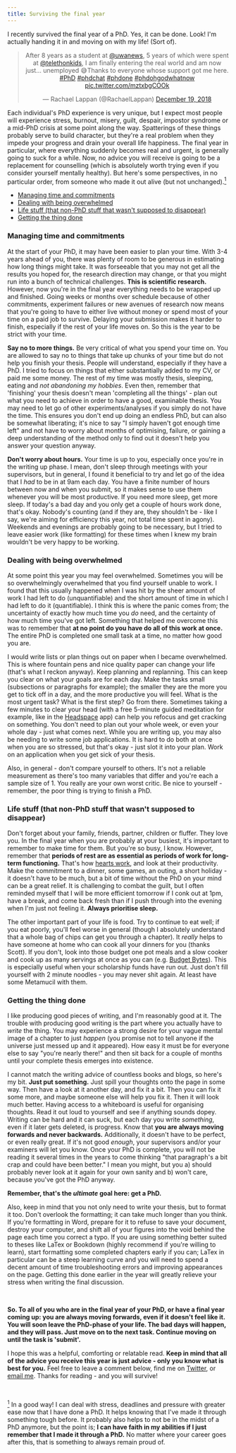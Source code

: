 ```yaml
---
title: Surviving the final year
---
```


I recently survived the final year of a PhD. Yes, it can be done. Look! I'm actually handing it in and moving on with my life! (Sort of).

<center>
<blockquote class="twitter-tweet" data-lang="en"><p lang="en" dir="ltr">After 8 years as a student at <a href="https://twitter.com/uwanews?ref_src=twsrc%5Etfw">@uwanews</a>, 5 years of which were spent at <a href="https://twitter.com/telethonkids?ref_src=twsrc%5Etfw">@telethonkids</a>, I am finally entering the real world and am now just... unemployed 😅Thanks to everyone whose support got me here. <a href="https://twitter.com/hashtag/PhD?src=hash&amp;ref_src=twsrc%5Etfw">#PhD</a> <a href="https://twitter.com/hashtag/phdchat?src=hash&amp;ref_src=twsrc%5Etfw">#phdchat</a> <a href="https://twitter.com/hashtag/phdone?src=hash&amp;ref_src=twsrc%5Etfw">#phdone</a> <a href="https://twitter.com/hashtag/phdohgodwhatnow?src=hash&amp;ref_src=twsrc%5Etfw">#phdohgodwhatnow</a> <a href="https://t.co/mztxbgCOOk">pic.twitter.com/mztxbgCOOk</a></p>&mdash; Rachael Lappan (@RachaelLappan) <a href="https://twitter.com/RachaelLappan/status/1075254268469248001?ref_src=twsrc%5Etfw">December 19, 2018</a></blockquote>
<script async src="https://platform.twitter.com/widgets.js" charset="utf-8"></script>
</center>

Each individual's PhD experience is very unique, but I expect most people will experience stress, burnout, misery, guilt, despair, impostor syndrome or a mid-PhD crisis at some point along the way. Spatterings of these things probably serve to build character, but they're a real problem when they impede your progress and drain your overall life happiness. The final year in particular, where everything suddenly becomes real and urgent, is generally going to suck for a while. Now, no advice you will receive is going to be a replacement for counselling (which is absolutely worth trying even if you consider yourself mentally healthy). But here's some perspectives, in no particular order, from someone who made it out alive (but not unchanged).<a href="#note1" id="note1ref"><sup>1</sup></a>

* [Managing time and commitments](#time)
* [Dealing with being overwhelmed](#overwhelm)
* [Life stuff (that non-PhD stuff that wasn't supposed to disappear)](#life)
* [Getting the thing done](#getdone)

### Managing time and commitments<a name="time"></a>

At the start of your PhD, it may have been easier to plan your time. With 3-4 years ahead of you, there was plenty of room to be generous in estimating how long things might take. It was forseeable that you may not get all the results you hoped for, the research direction may change, or that you might run into a bunch of technical challenges. **This is scientific research.** However, now you're in the final year everything needs to be wrapped up and finished. Going weeks or months over schedule because of other commitments, experiment failures or new avenues of research now means that you're going to have to either live without money or spend most of your time on a paid job to survive. Delaying your submission makes it harder to finish, especially if the rest of your life moves on. So this is the year to be strict with your time.

**Say no to more things.** Be very critical of what you spend your time on. You are allowed to say no to things that take up chunks of your time but do not help you finish your thesis. People will understand, especially if they have a PhD. I tried to focus on things that either substantially added to my CV, or paid me some money. The rest of my time was mostly thesis, sleeping, eating and *not abandoning my hobbies*. Even then, remember that 'finishing' your thesis doesn't mean 'completing all the things' - plan out what you need to achieve in order to have a good, examinable thesis. You may need to let go of other experiments/analyses if you simply do not have the time. This ensures you don't end up doing an endless PhD, but can also be somewhat liberating; it's nice to say "I simply haven't got enough time left" and not have to worry about months of optimising, failure, or gaining a deep understanding of the method only to find out it doesn't help you answer your question anyway.

**Don't worry about hours.** Your time is up to you, especially once you're in the writing up phase. I mean, don't sleep through meetings with your supervisors, but in general, I found it beneficial to try and let go of the idea that I *had* to be in at 9am each day. You have a finite number of hours between now and when you submit, so it makes sense to use them whenever you will be most productive. If you need more sleep, get more sleep. If today's a bad day and you only get a couple of hours work done, that's okay. Nobody's counting (and if they are, they shouldn't be - like I say, we're aiming for efficiency this year, not total time spent in agony). Weekends and evenings are probably going to be necessary, but I tried to leave easier work (like formatting) for these times when I knew my brain wouldn't be very happy to be working.

### Dealing with being overwhelmed<a name="overwhelm"></a>

At some point this year you may feel overwhelmed. Sometimes you will be so overwhelmingly overwhelmed that you find yourself unable to work. I found that this usually happened when I was hit by the sheer amount of work I had left to do (unquantifiable) and the short amount of time in which I had left to do it (quantifiable). I think this is where the panic comes from; the uncertainty of exactly how much time you *do* need, and the certainty of how much time you've got left. Something that helped me overcome this was to remember that **at no point do you have do all of this work at once.** The entire PhD is completed one small task at a time, no matter how good you are.

I would write lists or plan things out on paper when I became overwhelmed. This is where fountain pens and nice quality paper can change your life (that's what I reckon anyway). Keep planning and replanning. This can keep you clear on what your goals are for each day. Make the tasks small (subsections or paragraphs for example); the smaller they are the more you get to tick off in a day, and the more productive you will feel. What is the most urgent task? What is the first step? Go from there. Sometimes taking a few minutes to clear your head (with a free 5-minute guided meditation for example, like in the [Headspace](https://www.headspace.com/) app) can help you refocus and get cracking on something. You don't need to plan out your whole week, or even your whole day - just what comes next. While you are writing up, you may also be needing to write some job applications. It is hard to do both at once when you are so stressed, but that's okay - just slot it into your plan. Work on an application when you get sick of your thesis.

Also, in general - don't compare yourself to others. It's not a reliable measurement as there's too many variables that differ and you're each a sample size of 1. You really are your own worst critic. Be nice to yourself - remember, the poor thing is trying to finish a PhD.

### Life stuff (that non-PhD stuff that wasn't supposed to disappear)<a name="life"></a>

Don't forget about your family, friends, partner, children or fluffer. They love you. In the final year when you are probably at your busiest, it's important to remember to make time for them. But you're so busy, I know. However, remember that **periods of rest are as essential as periods of work for long-term functioning.** That's how [hearts work](https://en.wikipedia.org/wiki/Diastole), and look at their productivity. Make the commitment to a dinner, some games, an outing, a short holiday - it doesn't have to be much, but a bit of time without the PhD on your mind can be a great relief. It is challenging to combat the guilt, but I often reminded myself that I will be more efficient tomorrow if I conk out at 1pm, have a break, and come back fresh than if I push through into the evening when I'm just not feeling it. **Always prioritise sleep.**

The other important part of your life is food. Try to continue to eat well; if you eat poorly, you'll feel worse in general (though I absolutely understand that a whole bag of chips can get you through a chapter). It *really* helps to have someone at home who can cook all your dinners for you (thanks Scott). If you don't, look into those budget one pot meals and a slow cooker and cook up as many servings at once as you can (e.g. [Budget Bytes](https://www.budgetbytes.com/)). This is especially useful when your scholarship funds have run out. Just don't fill yourself with 2 minute noodles - you may never shit again. At least have some Metamucil with them.

### Getting the thing done<a name="getdone"></a>

I like producing good pieces of writing, and I'm reasonably good at it. The trouble with producing good writing is the part where you actually have to *write* the thing. You may experience a strong desire for your vague mental image of a chapter to just *happen* (you promise not to tell anyone if the universe just messed up and it appeared). How easy it must be for everyone else to say "you're nearly there!" and then sit back for a couple of months until your complete thesis emerges into existence. 

I cannot match the writing advice of countless books and blogs, so here's my bit. **Just put something.** Just spill your thoughts onto the page in some way. Then have a look at it another day, and fix it a bit. Then you can fix it some more, and maybe someone else will help you fix it. Then it will look much better. Having access to a whiteboard is useful for organising thoughts. Read it out loud to yourself and see if anything sounds dopey. Writing can be hard and it can suck, but each day you write *something*, even if it later gets deleted, is progress. Know that **you are always moving forwards and never backwards.** Additionally, it doesn't have to be perfect, or even really great. If it's not good *enough*, your supervisors and/or your examiners will let you know. Once your PhD is complete, you will not be reading it several times in the years to come thinking "that paragraph's a bit crap and could have been better." I mean you might, but you a) should probably never look at it again for your own sanity and b) won't care, because you've got the PhD anyway. 

**Remember, that's the *ultimate* goal here: get a PhD.**

Also, keep in mind that you not only need to write your thesis, but to format it too. Don't overlook the formatting; it can take much longer than you think. If you're formatting in Word, prepare for it to refuse to save your document, destroy your computer, and shift all of your figures into the void behind the page each time you correct a typo. If you are using something better suited to theses like LaTex or Bookdown (highly recommend if you're willing to learn), start formatting some completed chapters early if you can; LaTex in particular can be a steep learning curve and you will need to spend a decent amount of time troubleshooting errors and improving appearances on the page. Getting this done earlier in the year will greatly relieve your stress when writing the final discussion.

&nbsp;
&nbsp;

**So. To all of you who are in the final year of your PhD, or have a final year coming up: you are always moving forwards, even if it doesn't feel like it. You will soon leave the PhD-phase of your life. The bad days will happen, and they will pass. Just move on to the next task. Continue moving on until the task is 'submit'.**

I hope this was a helpful, comforting or relatable read. **Keep in mind that all of the advice you receive this year is just advice - only you know what is best for you.** Feel free to leave a comment below, find me on [Twitter](https://twitter.com/RachaelLappan), or [email me](mailto:rachael.lappan@gmail.com). Thanks for reading - and you will survive!

&nbsp;
&nbsp;

<a id="note1" href="#note1ref"><sup>1</sup></a> In a good way! I can deal with stress, deadlines and pressure with greater ease now that I have done a PhD. It helps knowing that I've made it through something tough before. It probably also helps to not be in the midst of a PhD anymore, but the point is; **I can have faith in my abilities if I just remember that I made it through a PhD.** No matter where your career goes after this, that is something to always remain proud of.